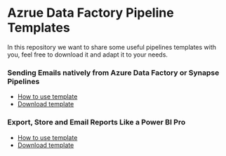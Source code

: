 # Azrue Data Factory Pipeline Templates
In this repository we want to share some useful pipelines templates with you, feel free to download it and adapt it to your needs.

### Sending Emails natively from Azure Data Factory or Synapse Pipelines

* [How to use template](https://medium.com/creative-data/sending-emails-natively-from-azure-data-factory-or-synapse-pipelines-cbd860adc832?sk=ae0ae3c4010438a72f2021a35af652c4)
* <a id="raw-url" href="https://github.com/CreativeDataEU/adf_templates/raw/main/graph_send_email.zip">Download template</a>

### Export, Store and Email Reports Like a Power BI Pro

* [How to use template](https://medium.com/creative-data/export-store-and-email-reports-like-a-power-bi-pro-ddf1f48edef5?sk=c3872c84af1378450a3e51a8fcd5745a)
* <a id="raw-url" href="https://github.com/CreativeDataEU/adf_templates/raw/main/pbi_pro_export_to_file.zip">Download template</a>
